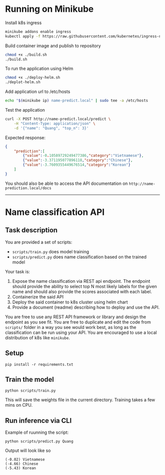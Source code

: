# Running on Minikube

Install k8s ingress

```bash
minikube addons enable ingress
kubectl apply -f https://raw.githubusercontent.com/kubernetes/ingress-nginx/main/deploy/static/provider/cloud/deploy.yaml
```

Build container image and publish to repository

```bash
chmod +x ./build.sh
./build.sh
```

To run the application using Helm

```bash
chmod +x ./deploy-helm.sh
./deplot-helm.sh
```

Add application url to /etc/hosts

```bash
echo "$(minikube ip) name-predict.local" | sudo tee -a /etc/hosts
```

Test the application

```bash
curl -X POST http://name-predict.local/predict \
    -H "Content-Type: application/json" \
    -d '{"name": "Quang", "top_n": 3}'
```

Expected response:
```json
{
    "prediction":[
        {"value":-0.10589729249477386,"category":"Vietnamese"},
        {"value":-3.371195077896118,"category":"Chinese"},
        {"value":-3.7609355449676514,"category":"Korean"}
    ]
}
```

You should also be able to access the API documentation on `http://name-prediction.local/docs`


----


# Name classification API
## Task description
You are provided a set of scripts:
- `scripts/train.py` does model training
- `scripts/predict.py` does name classification based on the trained model

Your task is:
1. Expose the name classification via REST api endpoint. The endpoint should provide the ability to select top N most likely labels for the given name and should also provide the scores associated with each label.
2. Containerize the said API
3. Deploy the said container to k8s cluster using helm chart
4. Provide a document (readme) describing how to deploy and use the API.

You are free to use any REST API framework or library and design the endpoint as you see fit.
You are free to duplicate and edit the code from `scripts/` folder in a way you see would work best, as long as the classification can be run using your API.
You are encouraged to use a local distribution of k8s like `minikube`.

## Setup
```
pip install -r requirements.txt
```
## Train the model
```
python scripts/train.py
```
This will save the weights file in the current directory. Training takes a few mins on CPU.
## Run inference via CLI
Example of ruunning the script:
```
python scripts/predict.py Quang
```
Output will look like so
```
(-0.02) Vietnamese
(-4.66) Chinese
(-5.43) Korean
```
